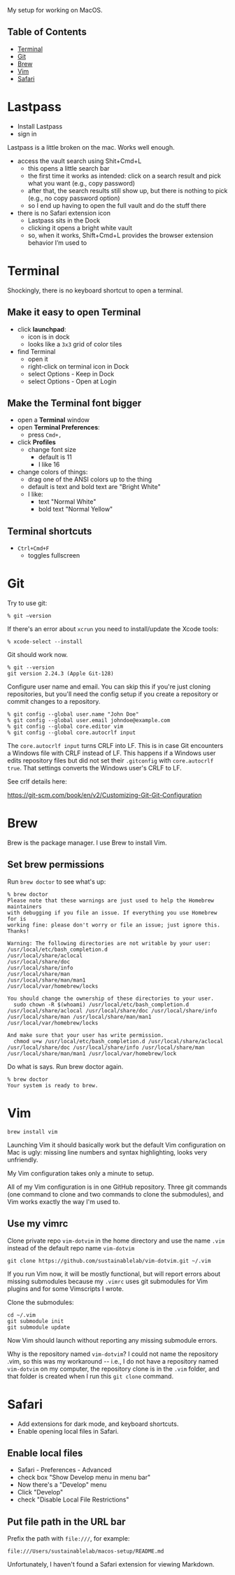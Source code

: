 My setup for working on MacOS.

## Table of Contents

- [Terminal](README.md#terminal)
- [Git](README.md#git)
- [Brew](README.md#brew)
- [Vim](README.md#vim)
- [Safari](README.md#safari)

# Lastpass

- Install Lastpass
- sign in

Lastpass is a little broken on the mac. Works well enough.

- access the vault search using Shit+Cmd+L
    - this opens a little search bar
    - the first time it works as intended: click on a search
      result and pick what you want (e.g., copy password)
    - after that, the search results still show up, but there is
      nothing to pick (e.g., no copy password option)
    - so I end up having to open the full vault and do the stuff
      there
- there is no Safari extension icon
    - Lastpass sits in the Dock
    - clicking it opens a bright white vault
    - so, when it works, Shift+Cmd+L provides the browser
      extension behavior I’m used to

# Terminal

Shockingly, there is no keyboard shortcut to open a terminal.

## Make it easy to open Terminal

- click **launchpad**:
    - icon is in dock
    - looks like a `3x3` grid of color tiles
- find Terminal
    - open it
    - right-click on terminal icon in Dock
    - select Options - Keep in Dock
    - select Options - Open at Login

## Make the Terminal font bigger

- open a **Terminal** window
- open **Terminal Preferences**:
    - press `Cmd+,`
- click **Profiles**
    - change font size
        - default is 11
        - I like 16
- change colors of things:
    - drag one of the ANSI colors up to the thing
    - default is text and bold text are "Bright White"
    - I like:
        - text "Normal White"
        - bold text "Normal Yellow"

## Terminal shortcuts

- `Ctrl+Cmd+F`
    - toggles fullscreen

# Git

Try to use git:

```shell
% git —version
```

If there's an error about ``xcrun`` you need to install/update
the Xcode tools:

```shell
% xcode-select --install
```

Git should work now.
```shell
% git --version
git version 2.24.3 (Apple Git-128)
```

Configure user name and email. You can skip this if you're just
cloning repositories, but you'll need the config setup if you
create a repository or commit changes to a repository.

```shell
% git config --global user.name "John Doe"
% git config --global user.email johndoe@example.com
% git config --global core.editor vim
% git config --global core.autocrlf input
```

The `core.autocrlf input` turns CRLF into LF. This is in case Git
encounters a Windows file with CRLF instead of LF. This happens
if a Windows user edits repository files but did not set their
`.gitconfig` with `core.autocrlf true`. That settings converts
the Windows user's CRLF to LF.

See crlf details here:

https://git-scm.com/book/en/v2/Customizing-Git-Git-Configuration

# Brew

Brew is the package manager. I use Brew to install Vim.

## Set brew permissions

Run `brew doctor` to see what's up:

```shell
% brew doctor
Please note that these warnings are just used to help the Homebrew maintainers
with debugging if you file an issue. If everything you use Homebrew for is
working fine: please don't worry or file an issue; just ignore this. Thanks!

Warning: The following directories are not writable by your user:
/usr/local/etc/bash_completion.d
/usr/local/share/aclocal
/usr/local/share/doc
/usr/local/share/info
/usr/local/share/man
/usr/local/share/man/man1
/usr/local/var/homebrew/locks

You should change the ownership of these directories to your user.
  sudo chown -R $(whoami) /usr/local/etc/bash_completion.d /usr/local/share/aclocal /usr/local/share/doc /usr/local/share/info /usr/local/share/man /usr/local/share/man/man1 /usr/local/var/homebrew/locks

And make sure that your user has write permission.
  chmod u+w /usr/local/etc/bash_completion.d /usr/local/share/aclocal /usr/local/share/doc /usr/local/share/info /usr/local/share/man /usr/local/share/man/man1 /usr/local/var/homebrew/lock
```

Do what is says. Run brew doctor again.

```shell
% brew doctor
Your system is ready to brew.
```

# Vim

```shell
brew install vim
```

Launching Vim it should basically work but the default
Vim configuration on Mac is ugly: missing line numbers and syntax
highlighting, looks very unfriendly.

My Vim configuration takes only a minute to setup.

All of my Vim configuration is in one GitHub repository. Three
git commands (one command to clone and two commands to clone the
submodules), and Vim works exactly the way I'm used to.

## Use my vimrc

Clone private repo `vim-dotvim` in the home directory and use the
name `.vim` instead of the default repo name `vim-dotvim`

```shell
git clone https://github.com/sustainablelab/vim-dotvim.git ~/.vim
```

If you run Vim now, it will be mostly functional, but will report
errors about missing submodules because my `.vimrc` uses git
submodules for Vim plugins and for some Vimscripts I wrote.

Clone the submodules:

```shell
cd ~/.vim
git submodule init
git submodule update
```

Now Vim should launch without reporting any missing submodule
errors.

Why is the repository named `vim-dotvim`? I could not name the
repository .vim, so this was my workaround -- i.e., I do not have
a repository named `vim-dotvim` on my computer, the repository
clone is in the `.vim` folder, and that folder is created when I
run this `git clone` command.

# Safari

- Add extensions for dark mode, and keyboard shortcuts.
- Enable opening local files in Safari.

## Enable local files

- Safari - Preferences - Advanced
- check box "Show Develop menu in menu bar"
- Now there's a "Develop" menu
- Click "Develop"
- check "Disable Local File Restrictions"

## Put file path in the URL bar

Prefix the path with `file:///`, for example:

```
file:///Users/sustainablelab/macos-setup/README.md
```

Unfortunately, I haven't found a Safari extension for viewing
Markdown.
